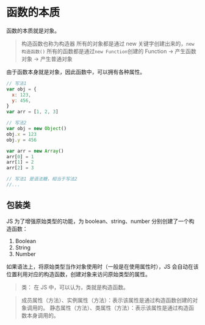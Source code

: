 # 函数的本质

函数的本质就是对象。

> 构造函数也称为构造器
> 所有的对象都是通过 new 关键字创建出来的，`new 构造函数()`
> 所有的函数都是通过`new Function`创建的
> Function -> 产生函数对象 -> 产生普通对象

由于函数本身就是对象，因此函数中，可以拥有各种属性。

```js
// 写法1
var obj = {
  x: 123,
  y: 456,
}
var arr = [1, 2, 3]

// 写法2
var obj = new Object()
obj.x = 123
obj.y = 456

var arr = new Array()
arr[0] = 1
arr[1] = 2
arr[2] = 3

// 写法1 是语法糖，相当于写法2
//...
```

## 包装类

JS 为了增强原始类型的功能，为 boolean、string、number 分别创建了一个构造函数：

1. Boolean
2. String
3. Number

如果语法上，将原始类型当作对象使用时（一般是在使用属性时），JS 会自动在该位置利用对应的构造函数，创建对象来访问原始类型的属性。

> 类： 在 JS 中，可以认为，类就是构造函数。

> 成员属性（方法）、实例属性（方法）：表示该属性是通过构造函数创建的对象调用的。
> 静态属性（方法）、类属性（方法）：表示该属性是通过构造函数本身调用的。
